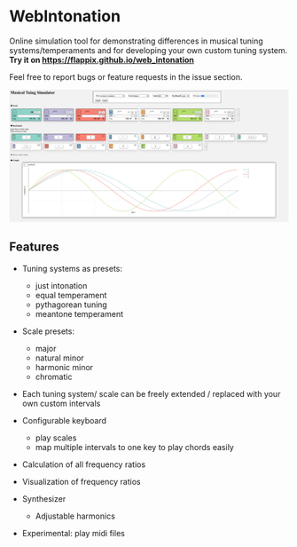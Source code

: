 
# WebIntonation

Online simulation tool for demonstrating differences in musical tuning systems/temperaments and for developing your own custom tuning system.
**Try it on https://flappix.github.io/web_intonation**

Feel free to report bugs or feature requests in the issue section.

![screenshot](https://raw.githubusercontent.com/flappix/web_intonation/main/screenshot.jpg)

## Features

- Tuning systems as presets:
  - just intonation
  - equal temperament
  - pythagorean tuning
  - meantone temperament

- Scale presets:
  - major
  - natural minor
  - harmonic minor
  - chromatic

- Each tuning system/ scale can be freely extended / replaced with your own custom intervals

- Configurable keyboard
  - play scales
  - map multiple intervals to one key to play chords easily

- Calculation of all frequency ratios

- Visualization of frequency ratios

- Synthesizer
  - Adjustable harmonics

- Experimental: play midi files
